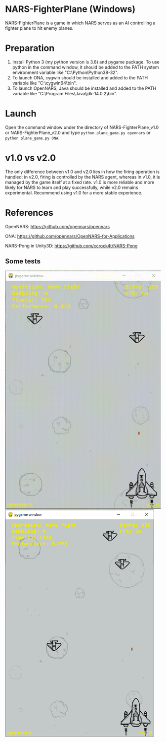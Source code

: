 # NARS-FighterPlane (Windows)
NARS-FighterPlane is a game in which NARS serves as an AI 
controlling a fighter plane to hit enemy planes.

# Preparation
1. Install Python 3 (my python version is 3.8) and pygame package. To use python in the command window, it should be added to the PATH system environment variable like "C:\Python\Python38-32\".
2. To launch ONA, cygwin should be installed and added to the PATH variable like "C:\cygwin64\bin".
3. To launch OpenNARS, Java should be installed and added to the PATH variable like "C:\Program Files\Java\jdk-14.0.2\bin".

# Launch
Open the command window under the directory of NARS-FighterPlane_v1.0 or NARS-FighterPlane_v2.0 and type `python plane_game.py opennars` or `python plane_game.py ONA`.

# v1.0 vs v2.0
The only difference between v1.0 and v2.0 lies in how the firing operation is handled: in v2.0, firing is controlled by the NARS agent, whereas in v1.0, it is managed by the game itself at a fixed rate. v1.0 is more reliable and more likely for NARS to learn and play successfully, while v2.0 remains experimental. Recommend using v1.0 for a more stable experience.


# References
OpenNARS: https://github.com/opennars/opennars

ONA: https://github.com/opennars/OpenNARS-for-Applications

NARS-Pong in Unity3D: https://github.com/ccrock4t/NARS-Pong

## Some tests
![NARS-Fighter v2 gif](https://github.com/Noctis-Xu/images/blob/main/NARS-FighterPlane_v2.0.gif)
![NARS-Fighter v2 png](https://github.com/Noctis-Xu/images/blob/main/NARS-FighterPlane_v2.0.png)
